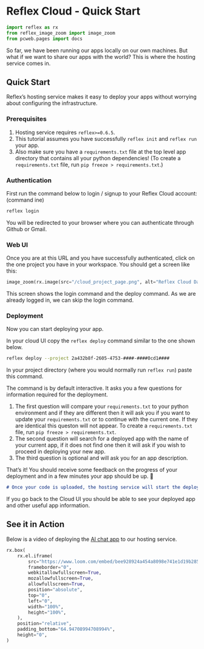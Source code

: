# Reflex Cloud - Quick Start

```python exec
import reflex as rx
from reflex_image_zoom import image_zoom
from pcweb.pages import docs
```

So far, we have been running our apps locally on our own machines.
But what if we want to share our apps with the world? This is where
the hosting service comes in.

## Quick Start

Reflex’s hosting service makes it easy to deploy your apps without worrying about configuring the infrastructure.

### Prerequisites

1. Hosting service requires `reflex>=0.6.5`.
2. This tutorial assumes you have successfully `reflex init` and `reflex run` your app.
3. Also make sure you have a `requirements.txt` file at the top level app directory that contains all your python dependencies! (To create a `requirements.txt` file, run `pip freeze > requirements.txt`.)


### Authentication

First run the command below to login / signup to your Reflex Cloud account: (command ine)

```bash
reflex login
```

You will be redirected to your browser where you can authenticate through Github or Gmail.

### Web UI

Once you are at this URL and you have successfully authenticated, click on the one project you have in your workspace. You should get a screen like this:

```python eval
image_zoom(rx.image(src="/cloud_project_page.png", alt="Reflex Cloud Dashboard"))
```

This screen shows the login command and the deploy command. As we are already logged in, we can skip the login command.

### Deployment

Now you can start deploying your app.

In your cloud UI copy the `reflex deploy` command similar to the one shown below.

```bash
reflex deploy --project 2a432b8f-2605-4753-####-####0cd1####
```

In your project directory (where you would normally run `reflex run`) paste this command.

The command is by default interactive. It asks you a few questions for information required for the deployment.


1. The first question will compare your `requirements.txt` to your python environment and if they are different then it will ask you if you want to update your `requirements.txt` or to continue with the current one. If they are identical this queston will not appear. To create a `requirements.txt` file, run `pip freeze > requirements.txt`.
2. The second question will search for a deployed app with the name of your current app, if it does not find one then it will ask if you wish to proceed in deploying your new app.
3. The third question is optional and will ask you for an app description.


That’s it! You should receive some feedback on the progress of your deployment and in a few minutes your app should be up. 🎉

```md alert info
# Once your code is uploaded, the hosting service will start the deployment. After a complete upload, exiting from the command **does not** affect the deployment process. The command prints a message when you can safely close it without affecting the deployment.
```

If you go back to the Cloud UI you should be able to see your deployed app and other useful app information.










## See it in Action

Below is a video of deploying the [AI chat app]({docs.getting_started.chatapp_tutorial.path}) to our hosting service.

```python eval
rx.box(
    rx.el.iframe(
        src="https://www.loom.com/embed/bee928924a454a8098e741e1d19b2857?sid=38523a3f-4c7d-4ee2-9a51-4ca1a36828dc",
        frameborder="0",
        webkitallowfullscreen=True,
        mozallowfullscreen=True,
        allowfullscreen=True,
        position="absolute",
        top="0",
        left="0",
        width="100%",
        height="100%",
    ),
    position="relative",
    padding_bottom="64.94708994708994%",
    height="0",
)
```
